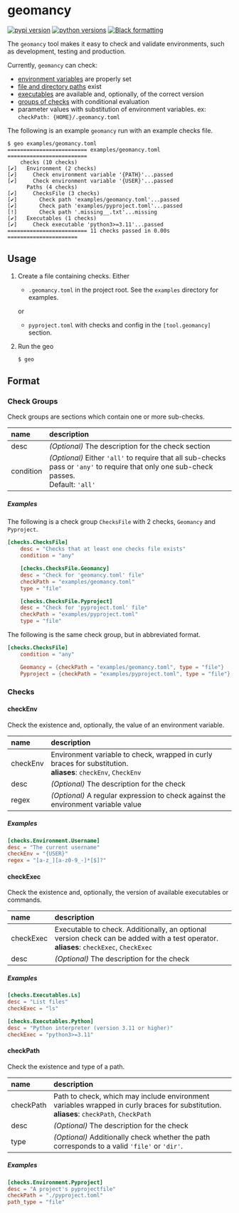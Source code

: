 # geomancy

[![pypi version](https://img.shields.io/pypi/v/geomancy.svg)](https://pypi.org/project/geomancy/)
[![python versions](https://img.shields.io/pypi/pyversions/geomancy.svg)](https://pypi.org/project/geomancy/)
[![Black formatting](https://img.shields.io/badge/code%20style-black-000000.svg)](https://github.com/psf/black)

The ``geomancy`` tool makes it easy to check and validate environments, such
as development, testing and production.

Currently, ``geomancy`` can check:
- [environment variables](#checkenv) are properly set
- [file and directory paths](#checkpath) exist
- [executables](#checkexec) are available and, optionally, of the correct version
- [groups of checks](#check-groups) with conditional evaluation
- parameter values with substitution of environment variables.
  ex: ``checkPath: {HOME}/.geomancy.toml``

The following is an example ``geomancy`` run with an example checks file.

```shell
$ geo examples/geomancy.toml
========================= examples/geomancy.toml =========================
    checks (10 checks)
[✔]   Environment (2 checks)
[✔]     Check environment variable '{PATH}'...passed
[✔]     Check environment variable '{USER}'...passed
      Paths (4 checks)
[✔]     ChecksFile (3 checks)
[✔]       Check path 'examples/geomancy.toml'...passed
[✔]       Check path 'examples/pyproject.toml'...passed
[!]       Check path '.missing__.txt'...missing
[✔]   Executables (1 checks)
[✔]     Check executable 'python3>=3.11'...passed
========================= 11 checks passed in 0.00s ======================
```

## Usage
1. Create a file containing checks. Either

   - ``.geomancy.toml`` in the project root. See the ``examples`` directory for
     examples.

   or

   - ``pyproject.toml`` with checks and config in the ``[tool.geomancy]`` section.

2. Run the geo

   ```shell
   $ geo
   ```

## Format

### Check Groups

Check groups are sections which contain one or more sub-checks.

| name      | description                                                                                                                                     |
|:----------|:------------------------------------------------------------------------------------------------------------------------------------------------|
| desc      | _(Optional)_ The description for the check section                                                                                              |
| condition | _(Optional)_ Either ``'all'`` to require that all sub-checks pass or ``'any'`` to require that only one sub-check passes.<br>Default: ``'all'`` |

##### Examples

The following is a check group ``ChecksFile`` with 2 checks, ``Geomancy`` and
``Pyproject``.

```toml
[checks.ChecksFile]
    desc = "Checks that at least one checks file exists"
    condition = "any"

    [checks.ChecksFile.Geomancy]
    desc = "Check for 'geomancy.toml' file"
    checkPath = "examples/geomancy.toml"
    type = "file"

    [checks.ChecksFile.Pyproject]
    desc = "Check for 'pyproject.toml' file"
    checkPath = "examples/pyproject.toml"
    type = "file"
```

The following is the same check group, but in abbreviated format.

```toml
[checks.ChecksFile]
    condition = "any"

    Geomancy = {checkPath = "examples/geomancy.toml", type = "file"}
    Pyproject = {checkPath = "examples/pyproject.toml", type = "file"}
```

### Checks

#### checkEnv

Check the existence and, optionally, the value of an environment variable.

| name      | description                                                                                                          |
|:----------|:---------------------------------------------------------------------------------------------------------------------|
| checkEnv  | Environment variable to check, wrapped in curly braces for substitution. <br>__aliases__: ``checkEnv``, ``CheckEnv`` |
| desc      | _(Optional)_ The description for the check                                                                           |
| regex     | _(Optional)_ A regular expression to check against the environment variable value                                    |

##### Examples

```toml
[checks.Environment.Username]
desc = "The current username"
checkEnv = "{USER}"
regex = "[a-z_][a-z0-9_-]*[$]?"
```

#### checkExec

Check the existence and, optionally, the version of available executables or
commands.

| name      | description                                                                                                                                   |
|:----------|:----------------------------------------------------------------------------------------------------------------------------------------------|
| checkExec | Executable to check. Additionally, an optional version check can be added with a test operator. <br>__aliases__: ``checkExec``, ``CheckExec`` |
| desc      | _(Optional)_ The description for the check                                                                                                    |

##### Examples

```toml
[checks.Executables.Ls]
desc = "List files"
checkExec = "ls"
```

```toml
[checks.Executables.Python]
desc = "Python interpreter (version 3.11 or higher)"
checkExec = "python3>=3.11"
```

#### checkPath

Check the existence and type of a path.

| name      | description                                                                                                                                    |
|:----------|:-----------------------------------------------------------------------------------------------------------------------------------------------|
| checkPath | Path to check, which may include environment variables wrapped in curly braces for substitution. <br>__aliases__: ``checkPath``, ``CheckPath`` |
| desc      | _(Optional)_ The description for the check                                                                                                     |
| type      | _(Optional)_ Additionally check whether the path corresponds to a valid ``'file'`` or ``'dir'``.                                               |

##### Examples

```toml
[checks.Environment.Pyproject]
desc = "A project's pyprojectfile"
checkPath = "./pyproject.toml"
path_type = "file"
```
